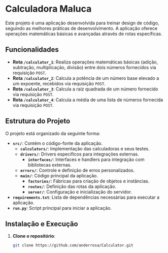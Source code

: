 # Calculadora Maluca

Este projeto é uma aplicação desenvolvida para treinar design de código, seguindo as melhores práticas de desenvolvimento. A aplicação oferece operações matemáticas básicas e avançadas através de rotas específicas.

## Funcionalidades

- **Rota `/calculator_1`**: Realiza operações matemáticas básicas (adição, subtração, multiplicação, divisão) entre dois números fornecidos via requisição `POST`.
- **Rota `/calculator_2`**: Calcula a potência de um número base elevado a um expoente, recebidos via requisição `POST`.
- **Rota `/calculator_3`**: Calcula a raiz quadrada de um número fornecido via requisição `POST`.
- **Rota `/calculator_4`**: Calcula a média de uma lista de números fornecida via requisição `POST`.

## Estrutura do Projeto

O projeto está organizado da seguinte forma:

- **`src/`**: Contém o código-fonte da aplicação.
  - **`calculators/`**: Implementação das calculadoras e seus testes.
  - **`drivers/`**: Drivers específicos para integrações externas.
    - **`interfaces/`**: Interfaces e handlers para integração com bibliotecas externas.
  - **`errors/`**: Controle e definição de erros personalizados.
  - **`main/`**: Código principal da aplicação.
    - **`factories/`**: Fábricas para criação de objetos e instâncias.
    - **`routes/`**: Definição das rotas da aplicação.
    - **`server/`**: Configuração e inicialização do servidor.
- **`requirements.txt`**: Lista de dependências necessárias para executar a aplicação.
- **`run.py`**: Script principal para iniciar a aplicação.

## Instalação e Execução

1. **Clone o repositório**:
   ```bash
   git clone https://github.com/anderrosa/Calculator.git
